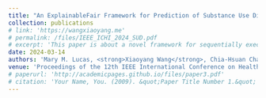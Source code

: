 ```yaml
---
title: "An ExplainableFair Framework for Prediction of Substance Use Disorder Treatment Completion"
collection: publications
# link: 'https://wangxiaoyang.me'
# permalink: /files/IEEE_ICHI_2024_SUD.pdf
# excerpt: 'This paper is about a novel framework for sequentially executing fair model training and providing explanations for enhanced fairness.'
date: 2024-03-14
authors: 'Mary M. Lucas, <strong>Xiaoyang Wang</strong>, Chia-Hsuan Chang, Christopher C. Yang'
venue: 'Proceedings of the 12th IEEE International Conference on Health Informatics'
# paperurl: 'http://academicpages.github.io/files/paper3.pdf'
# citation: 'Your Name, You. (2009). &quot;Paper Title Number 1.&quot; <i>Journal 1</i>. 1(1).'
---
```


<!-- ExplainableFair, a novel framework proposed for sequentially executing fair model training and providing explanations for enhanced fairness. -->
